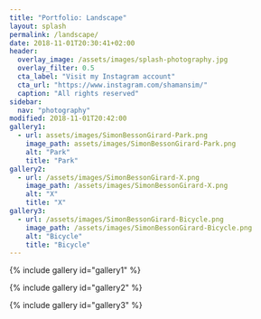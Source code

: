 ```yaml
---
title: "Portfolio: Landscape"
layout: splash
permalink: /landscape/
date: 2018-11-01T20:30:41+02:00
header:
  overlay_image: /assets/images/splash-photography.jpg
  overlay_filter: 0.5
  cta_label: "Visit my Instagram account"
  cta_url: "https://www.instagram.com/shamansim/"
  caption: "All rights reserved"
sidebar:
  nav: "photography"
modified: 2018-11-01T20:42:00
gallery1:
  - url: assets/images/SimonBessonGirard-Park.png
    image_path: assets/images/SimonBessonGirard-Park.png
    alt: "Park"
    title: "Park"
gallery2:
  - url: /assets/images/SimonBessonGirard-X.png
    image_path: /assets/images/SimonBessonGirard-X.png
    alt: "X"
    title: "X"
gallery3:
  - url: /assets/images/SimonBessonGirard-Bicycle.png
    image_path: /assets/images/SimonBessonGirard-Bicycle.png
    alt: "Bicycle"
    title: "Bicycle"
---
```


{% include gallery id="gallery1" %}

{% include gallery id="gallery2" %}

{% include gallery id="gallery3" %}